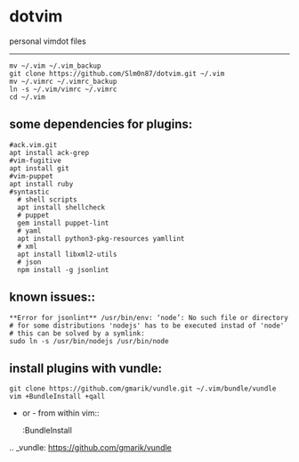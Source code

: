 # dotvim  
personal vimdot files

---------------------------------------------------------------------
    
    mv ~/.vim ~/.vim_backup
    git clone https://github.com/Slm0n87/dotvim.git ~/.vim
    mv ~/.vimrc ~/.vimrc_backup
    ln -s ~/.vim/vimrc ~/.vimrc
    cd ~/.vim
 
some dependencies for plugins:
---------------------------------------------------------------------

    #ack.vim.git
    apt install ack-grep
    #vim-fugitive
    apt install git
    #vim-puppet
    apt install ruby
    #syntastic
      # shell scripts
      apt install shellcheck
      # puppet
      gem install puppet-lint
      # yaml
      apt install python3-pkg-resources yamllint
      # xml
      apt install libxml2-utils
      # json
      npm install -g jsonlint


known issues::
---------------------------------------------------------------------


    **Error for jsonlint** /usr/bin/env: ‘node’: No such file or directory
    # for some distributions 'nodejs' has to be executed instad of 'node'
    # this can be solved by a symlink:
    sudo ln -s /usr/bin/nodejs /usr/bin/node

    

install plugins with vundle:
---------------------------------------------------------------------


    git clone https://github.com/gmarik/vundle.git ~/.vim/bundle/vundle
    vim +BundleInstall +qall

- or - from within vim::

    :BundleInstall

.. _vundle: https://github.com/gmarik/vundle
